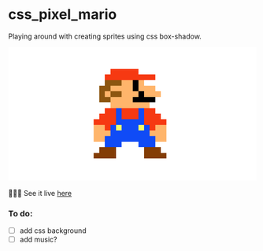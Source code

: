 # css_pixel_mario

Playing around with creating sprites using css box-shadow.

![screenshot](./images/pixel_mario_screenshot.png)    

👩🏻‍💻 See it live [here](https://codepen.io/Corrine2212/pen/MWZpGvp)

### To do:   
- [ ] add css background
- [ ] add music?
